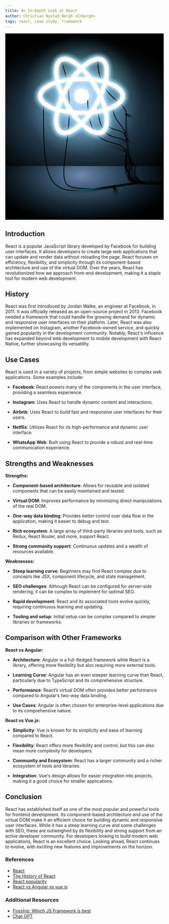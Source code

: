 ```yaml
---
title: An In-Depth Look at React
author: Christian Nystad Bergh <Cnbergh>
tags: react, case study, framework
---
```


![img of react logo](/src/assets/frameworks/react/react-logo.png)

## Introduction

React is a popular JavaScript library developed by Facebook for building user interfaces. It allows developers to create large web applications that can update and render data without reloading the page. React focuses on efficiency, flexibility, and simplicity through its component-based architecture and use of the virtual DOM. Over the years, React has revolutionized how we approach front-end development, making it a staple tool for modern web development.

## History

React was first introduced by Jordan Walke, an engineer at Facebook, in 2011. It was officially released as an open-source project in 2013. Facebook needed a framework that could handle the growing demand for dynamic and responsive user interfaces on their platform. Later, React was also implemented on Instagram, another Facebook-owned service, and quickly gained popularity in the development community. Notably, React's influence has expanded beyond web development to mobile development with React Native, further showcasing its versatility.

## Use Cases

React is used in a variety of projects, from simple websites to complex web applications. Some examples include:

- **Facebook**: React powers many of the components in the user interface, providing a seamless experience.

- **Instagram**: Uses React to handle dynamic content and interactions.

- **Airbnb**: Uses React to build fast and responsive user interfaces for their users.
  
- **Netflix**: Utilizes React for its high-performance and dynamic user interface.
  
- **WhatsApp Web**: Built using React to provide a robust and real-time communication experience.

## Strengths and Weaknesses

**Strengths:**

- **Component-based architecture**: Allows for reusable and isolated components that can be easily maintained and tested.

- **Virtual DOM**: Improves performance by minimizing direct manipulations of the real DOM.

- **One-way data binding**: Provides better control over data flow in the application, making it easier to debug and test.

- **Rich ecosystem**: A large array of third-party libraries and tools, such as Redux, React Router, and more, support React.
  
- **Strong community support**: Continuous updates and a wealth of resources available.

**Weaknesses:**

- **Steep learning curve**: Beginners may find React complex due to concepts like JSX, component lifecycle, and state management.
  
- **SEO challenges**: Although React can be configured for server-side rendering, it can be complex to implement for optimal SEO.
  
- **Rapid development**: React and its associated tools evolve quickly, requiring continuous learning and updating.
  
- **Tooling and setup**: Initial setup can be complex compared to simpler libraries or frameworks.

## Comparison with Other Frameworks

**React vs Angular:**

- **Architecture**: Angular is a full-fledged framework while React is a library, offering more flexibility but also requiring more external tools.
  
- **Learning Curve**: Angular has an even steeper learning curve than React, particularly due to TypeScript and its comprehensive structure.
  
- **Performance**: React’s virtual DOM often provides better performance compared to Angular’s two-way data binding.
  
- **Use Cases**: Angular is often chosen for enterprise-level applications due to its comprehensive nature.

**React vs Vue.js:**

- **Simplicity**: Vue is known for its simplicity and ease of learning compared to React.
  
- **Flexibility**: React offers more flexibility and control, but this can also mean more complexity for developers.
  
- **Community and Ecosystem**: React has a larger community and a richer ecosystem of tools and libraries.
  
- **Integration**: Vue's design allows for easier integration into projects, making it a good choice for smaller applications.

## Conclusion

React has established itself as one of the most popular and powerful tools for frontend development. Its component-based architecture and use of the virtual DOM make it an efficient choice for building dynamic and responsive user interfaces. While it has a steep learning curve and some challenges with SEO, these are outweighed by its flexibility and strong support from an active developer community. For developers looking to build modern web applications, React is an excellent choice. Looking ahead, React continues to evolve, with exciting new features and improvements on the horizon.

### References

- [React](https://react.dev)
- [The History of React](https://en.wikipedia.org/wiki/React_(JavaScript_library)#:~:text=JavaScript%20syntax%20improvements.-,History,HTML%20component%20library%20for%20PHP.)
- [React popularity](https://www.komododigital.co.uk/insights/9-reasons-why-react-is-still-popular-in-2021/)
- [React vs Angular vs vue.js](https://www.browserstack.com/guide/angular-vs-react-vs-vue)

### Additional Resources

- [Fireship: Which JS Framework is best](https://www.youtube.com/watch?v=cuHDQhDhvPE&ab_channel=Fireship)
- [Chat GPT](https://chat.openai.com/)